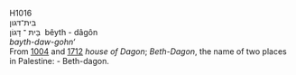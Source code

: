 H1016  
בּית־דּגון  
בֵּיתּ ־ דָּגוֹן ‎ bêyth - dâgôn  
*bayth-daw-gohn‘*  
From [1004](h1004) and [1712](h1712) *house* *of* *Dagon*; *Beth-Dagon*,
the name of two places in Palestine: - Beth-dagon.  
